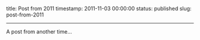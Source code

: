 title: Post from 2011
timestamp: 2011-11-03 00:00:00
status: published
slug: post-from-2011


---

A post from another time...

